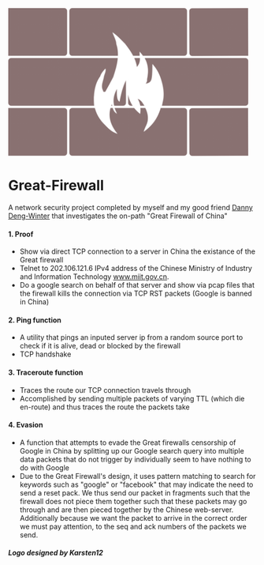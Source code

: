 <img src="https://github.com/Karsten12/Great-Firewall/blob/master/Firewall.png" height="300">

# Great-Firewall

A network security project completed by myself and my good friend [Danny Deng-Winter](https://github.com/winnerwinter?tab=overview&from=2017-01-18) that investigates the on-path "Great Firewall of China"

#### 1. Proof ####
- Show via direct TCP connection to a server in China the existance of the Great firewall
- Telnet to 202.106.121.6 IPv4 address of the Chinese Ministry of Industry and Information
Technology www.miit.gov.cn.
- Do a google search on behalf of that server and show via pcap files that the firewall kills the connection via TCP RST packets (Google is banned in China)

#### 2. Ping function ####
- A utility that pings an inputed server ip from a random source port to check if it is alive, dead or blocked by the firewall
- TCP handshake

#### 3. Traceroute function #### 
- Traces the route our TCP connection travels through
- Accomplished by sending multiple packets of varying TTL (which die en-route) and thus traces the route the packets take

#### 4. Evasion ####
- A function that attempts to evade the Great firewalls censorship of Google in China by splitting up our Google search query into multiple data packets that do not trigger by individually seem to have nothing to do with Google
- Due to the Great Firewall's design, it uses pattern matching to search for keywords such as "google" or "facebook" that may indicate the need to send a reset pack. We thus send our packet in fragments such that the firewall does not piece them together such that these packets may go through and are then pieced together by the Chinese web-server. Additionally because we want the packet to arrive in the correct order we must pay attention, to the seq and ack numbers of the packets we send.


##### Logo designed by Karsten12 #####
